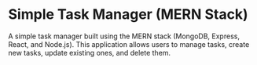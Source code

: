 # Simple Task Manager (MERN Stack)

A simple task manager built using the MERN stack (MongoDB, Express, React, and Node.js). This application allows users to manage tasks, create new tasks, update existing ones, and delete them.

